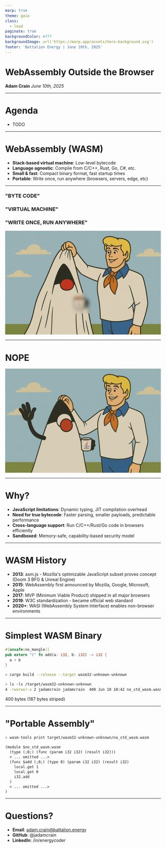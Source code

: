 ```yaml
---
marp: true
theme: gaia
class:
  - lead
paginate: true
backgroundColor: #fff
backgroundImage: url('https://marp.app/assets/hero-background.svg')
footer: 'Battalion Energy | June 10th, 2025'
---
```


# WebAssembly Outside the Browser

**Adam Crain**
*June 10th, 2025*

---

# Agenda

- TODO

---

# WebAssembly (WASM)

- **Stack-based virtual machine**: Low-level bytecode
- **Language agnostic**: Compile from C/C++, Rust, Go, C#, etc.
- **Small & fast**: Compact binary format, fast startup times
- **Portable**: Write once, run anywhere (browsers, servers, edge, etc)

---
<!-- footer: "" -->

### "BYTE CODE"
### "VIRTUAL MACHINE"
### "WRITE ONCE, RUN ANYWHERE"


![bg right width:600px](./static/duke_blurred.png)

---
<!-- footer: "" -->
# NOPE

![bg right width:600px](./static/duke_revealed.png)

---

# Why?

- **JavaScript limitations**: Dynamic typing, JIT compilation overhead
- **Need for true bytecode**: Faster parsing, smaller payloads, predictable performance
- **Cross-language support**: Run C/C++/Rust/Go code in browsers efficiently
- **Sandboxed**: Memory-safe, capability-based security model

---

# WASM History

- **2013**: asm.js - Mozilla's optimizable JavaScript subset proves concept (Doom 3 BFG & Unreal Engine)
- **2015**: WebAssembly first announced by Mozilla, Google, Microsoft, Apple
- **2017**: MVP (Minimum Viable Product) shipped in all major browsers
- **2019**: W3C standardization - became official web standard
- **2020+**: WASI (WebAssembly System Interface) enables non-browser environments

---

# Simplest WASM Binary

```rust
#[unsafe(no_mangle)]
pub extern "C" fn add(a: i32, b: i32) -> i32 {
  a + b
}
```

```bash
> cargo build --release --target wasm32-unknown-unknown
```

```bash
> ls -ls /target/wasm32-unknown-unknown
4 -rwxrwxr-x 2 jadamcrain jadamcrain  400 Jun 10 10:42 no_std_wasm.wasm
```

400 bytes (187 bytes striped)

---

# "Portable Assembly"

```bash
> wasm-tools print target/wasm32-unknown-unknown/no_std_wasm.wasm
```

```wasm
(module $no_std_wasm.wasm
  (type (;0;) (func (param i32 i32) (result i32)))
  < ... omitted ...>
  (func $add (;0;) (type 0) (param i32 i32) (result i32)
    local.get 1
    local.get 0
    i32.add
  )
  < ... omitted ...>
)
```
---

# Questions?


- **Email**: adam.crain@battalion.energy
- **GitHub**: @jadamcrain
- **LinkedIn**: /in/energycoder


